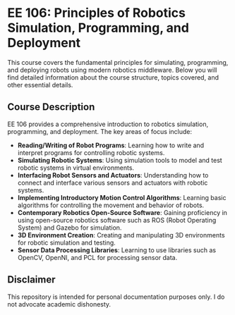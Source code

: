 # EE 106: Principles of Robotics Simulation, Programming, and Deployment

This course covers the fundamental principles for simulating, programming, and deploying robots using modern robotics middleware. Below you will find detailed information about the course structure, topics covered, and other essential details.

## Course Description

EE 106 provides a comprehensive introduction to robotics simulation, programming, and deployment. The key areas of focus include:

- **Reading/Writing of Robot Programs**: Learning how to write and interpret programs for controlling robotic systems.
- **Simulating Robotic Systems**: Using simulation tools to model and test robotic systems in virtual environments.
- **Interfacing Robot Sensors and Actuators**: Understanding how to connect and interface various sensors and actuators with robotic systems.
- **Implementing Introductory Motion Control Algorithms**: Learning basic algorithms for controlling the movement and behavior of robots.
- **Contemporary Robotics Open-Source Software**: Gaining proficiency in using open-source robotics software such as ROS (Robot Operating System) and Gazebo for simulation.
- **3D Environment Creation**: Creating and manipulating 3D environments for robotic simulation and testing.
- **Sensor Data Processing Libraries**: Learning to use libraries such as OpenCV, OpenNI, and PCL for processing sensor data.

## Disclaimer

This repository is intended for personal documentation purposes only. I do not advocate academic dishonesty.
